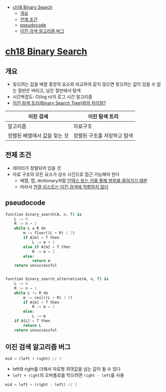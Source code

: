 - [ch18 Binary Search](#ch18-binary-search)
  - [개요](#개요)
  - [전제 조건](#전제-조건)
  - [pseudocode](#pseudocode)
  - [이진 검색 알고리즘 버그](#이진-검색-알고리즘-버그)

# [ch18 Binary Search](https://en.wikipedia.org/wiki/Binary_search_algorithm)

## 개요

- 찾으려는 값을 배열 중앙의 요소와 비교하여 같지 않으면 찾으려는 값이 있을 수 없는 절반은 버리고, 남은 절반에서 탐색
- 시간복잡도: O(log n)의 로그 시간 알고리즘
- [이진 탐색 트리(Binary Search Tree)와의 차이점?](https://stackoverflow.com/a/21588248)

| 이진 검색                    | 이진 탐색 트리              |
| ---------------------------- | --------------------------- |
| 알고리즘                     | 자료구조                    |
| 정렬된 배열에서 값을 찾는 것 | 정렬된 구조를 저장하고 탐색 |

## 전제 조건

- 데이터가 정렬되어 있을 것
- 자료 구조의 모든 요소가 상수 시간으로 접근 가능해야 한다
  - 배열, 맵, dictionary처럼 [인덱스 또는 키를 통해 범위를 좁혀가기 때문](https://www.geeksforgeeks.org/complexity-analysis-of-binary-search/)
  - 따라서 [연결 리스트는 이진 검색에 적합하지 않다](https://www.quora.com/Why-is-binary-search-not-possible-using-linked-list/answer/Vedansh-Gurunathan?ch=10&share=db2dbc37&srid=xQc4)

## pseudocode

```py
function binary_search(A, n, T) is
    L := 0
    R := n − 1
    while L ≤ R do
        m := floor((L + R) / 2)
        if A[m] < T then
            L := m + 1
        else if A[m] > T then
            R := m − 1
        else:
            return m
    return unsuccessful


function binary_search_alternative(A, n, T) is
    L := 0
    R := n − 1
    while L != R do
        m := ceil((L + R) / 2)
        if A[m] > T then
            R := m − 1
        else:
            L := m
    if A[L] = T then
        return L
    return unsuccessful
```

## 이진 검색 알고리즘 버그

```py
mid = (left + right) // 2
```

- left와 right를 더해서 자료형 최댓값을 넘는 값이 될 수 있다
- `left + right`의 오버플로를 막으려면 `right - left`를 사용

```py
mid = left + (right - left) // 2
```

